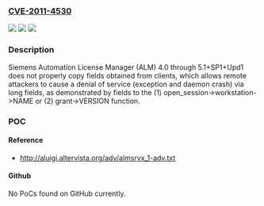 ### [CVE-2011-4530](https://cve.mitre.org/cgi-bin/cvename.cgi?name=CVE-2011-4530)
![](https://img.shields.io/static/v1?label=Product&message=n%2Fa&color=blue)
![](https://img.shields.io/static/v1?label=Version&message=n%2Fa&color=blue)
![](https://img.shields.io/static/v1?label=Vulnerability&message=n%2Fa&color=brighgreen)

### Description

Siemens Automation License Manager (ALM) 4.0 through 5.1+SP1+Upd1 does not properly copy fields obtained from clients, which allows remote attackers to cause a denial of service (exception and daemon crash) via long fields, as demonstrated by fields to the (1) open_session->workstation->NAME or (2) grant->VERSION function.

### POC

#### Reference
- http://aluigi.altervista.org/adv/almsrvx_1-adv.txt

#### Github
No PoCs found on GitHub currently.

